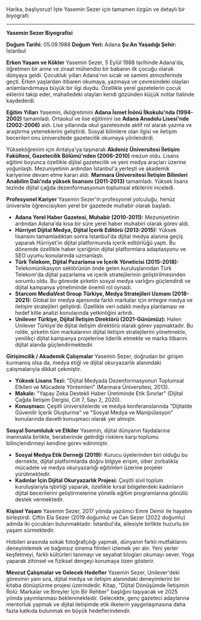 Harika, başlıyoruz! İşte Yasemin Sezer için tamamen özgün ve detaylı bir biyografi:

---

**Yasemin Sezer Biyografisi**

**Doğum Tarihi:** 05.09.1988
**Doğum Yeri:** Adana
**Şu An Yaşadığı Şehir:** İstanbul

**Erken Yaşam ve Kökler**
Yasemin Sezer, 5 Eylül 1988 tarihinde Adana'da, öğretmen bir anne ve ziraat mühendisi bir babanın ilk çocuğu olarak dünyaya geldi. Çocukluk yılları Adana'nın sıcak ve samimi atmosferinde geçti. Erken yaşlardan itibaren okumaya, yazmaya ve çevresindeki olayları anlamlandırmaya büyük bir ilgi duydu. Özellikle yerel gazetelerin çocuk eklerini takip eder, mahalledeki olayları kendi gözünden küçük notlar halinde kaydederdi.

**Eğitim Yılları**
Yasemin, ilköğretimini **Adana İsmet İnönü İlkokulu'nda (1994-2002)** tamamladı. Ortaokul ve lise eğitimini ise **Adana Anadolu Lisesi'nde (2002-2006)** aldı. Lise yıllarında okul gazetesinde aktif rol alarak yazma ve araştırma yeteneklerini geliştirdi. Sosyal bilimlere olan ilgisi ve iletişim becerileri onu üniversitede gazetecilik okumaya yönlendirdi.

Yükseköğrenim için Antalya'ya taşınarak **Akdeniz Üniversitesi İletişim Fakültesi, Gazetecilik Bölümü'nden (2006-2010)** mezun oldu. Lisans eğitimi boyunca özellikle dijital gazetecilik ve yeni medya araçları üzerine yoğunlaştı. Mezuniyetinin ardından İstanbul'a yerleşti ve akademik kariyerine devam etme kararı aldı. **Marmara Üniversitesi İletişim Bilimleri Anabilim Dalı'nda yüksek lisansını (2011-2013)** tamamladı. Yüksek lisans tezinde dijital çağda dezenformasyonun toplumsal etkilerini inceledi.

**Profesyonel Kariyer**
Yasemin Sezer'in profesyonel yolculuğu, henüz üniversite öğrencisiyken yerel bir gazetede muhabir olarak başladı.

*   **Adana Yerel Haber Gazetesi, Muhabir (2010-2011):** Mezuniyetinin ardından Adana'da kısa bir süre yerel haber muhabiri olarak görev aldı.
*   **Hürriyet Dijital Medya, Dijital İçerik Editörü (2013-2015):** Yüksek lisansını tamamladıktan sonra İstanbul'da dijital medya alanına geçiş yaparak Hürriyet'in dijital platformunda içerik editörlüğü yaptı. Bu dönemde özellikle haber içeriğinin dijital platformlara adaptasyonu ve SEO uyumu konularında uzmanlaştı.
*   **Türk Telekom, Dijital Pazarlama ve İçerik Yöneticisi (2015-2018):** Telekomünikasyon sektörünün önde gelen kuruluşlarından Türk Telekom'da dijital pazarlama ve içerik stratejilerinin geliştirilmesinden sorumlu oldu. Bu görevde şirketin sosyal medya varlığını güçlendirdi ve dijital kampanya yönetiminde önemli rol oynadı.
*   **Starcom MediaVest Group Türkiye, Medya Stratejileri Uzmanı (2018-2021):** Global bir medya ajansında farklı markalar için entegre medya ve iletişim stratejileri geliştirdi. Özellikle veri odaklı medya planlaması ve hedef kitle analizi konularında yetkinliğini artırdı.
*   **Unilever Türkiye, Dijital İletişim Direktörü (2021-Günümüz):** Halen Unilever Türkiye'de dijital iletişim direktörü olarak görev yapmaktadır. Bu rolde, şirketin tüm markalarının dijital iletişim stratejilerini yönetmekte, yenilikçi dijital kampanya projelerine liderlik etmekte ve marka itibarını dijital alanda güçlendirmektedir.

**Girişimcilik / Akademik Çalışmalar**
Yasemin Sezer, doğrudan bir girişim kurmamış olsa da, medya etiği ve dijital okuryazarlık alanındaki çalışmalarıyla dikkat çekmiştir.

*   **Yüksek Lisans Tezi:** "Dijital Medyada Dezenformasyonun Toplumsal Etkileri ve Mücadele Yöntemleri" (Marmara Üniversitesi, 2013).
*   **Makale:** "Yapay Zeka Destekli Haber Üretiminde Etik Sınırlar" (Dijital Çağda İletişim Dergisi, Cilt 7, Sayı 2, 2020).
*   **Konuşmacı:** Çeşitli üniversitelerde ve medya konferanslarında "Dijitalde Güvenilir İçerik Oluşturma" ve "Sosyal Medya ve Manipülasyon" konularında davetli konuşmacı olarak yer almıştır.

**Sosyal Sorumluluk ve Etkiler**
Yasemin, dijital dünyanın faydalarına inanmakla birlikte, beraberinde getirdiği risklere karşı toplumu bilinçlendirmeyi kendine görev edinmiştir.

*   **Sosyal Medya Etik Derneği (2019):** Kurucu üyelerinden biri olduğu bu dernekte, dijital platformlarda doğru bilgiye erişim, siber zorbalıkla mücadele ve medya okuryazarlığı eğitimleri üzerine projeler yürütmektedir.
*   **Kadınlar İçin Dijital Okuryazarlık Projesi:** Çeşitli sivil toplum kuruluşlarıyla işbirliği yaparak, özellikle kırsal bölgelerdeki kadınların dijital becerilerini geliştirmelerine yönelik eğitim programlarına gönüllü destek vermektedir.

**Kişisel Yaşam**
Yasemin Sezer, 2017 yılında yazılımcı Emre Demir ile hayatını birleştirdi. Çiftin Ela Sezer (2019 doğumlu) ve Can Sezer (2022 doğumlu) adında iki çocukları bulunmaktadır. İstanbul'da, ailesiyle birlikte huzurlu bir yaşam sürmektedir.

Hobileri arasında sokak fotoğrafçılığı yapmak, dünyanın farklı mutfaklarını deneyimlemek ve bağımsız sinema filmleri izlemek yer alır. Yeni yerler keşfetmeyi, farklı kültürleri tanımayı ve seyahat blogları okumayı sever. Yoga yaparak zihinsel ve fiziksel dengeyi korumaya özen gösterir.

**Mevcut Çalışmalar ve Gelecek Hedefler**
Yasemin Sezer, Unilever'deki görevinin yanı sıra, dijital medya ve iletişim alanındaki deneyimlerini bir kitaba dönüştürme projesi üzerindedir. Kitap, "Dijital Dönüşümde İletişimin Rolü: Markalar ve Bireyler İçin Bir Rehber" başlığını taşıyacak ve 2025 yılında yayımlanması beklenmektedir. Gelecekte, genç gazeteci adaylarına mentorluk yapmak ve dijital iletişimde etik ilkelerin yaygınlaşmasına daha fazla katkıda bulunmak en büyük hedeflerindendir.